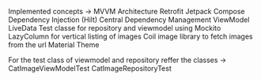 Implemented concepts ->
  MVVM Architecture
  Retrofit
  Jetpack Compose
  Dependency Injection (Hilt)
  Central Dependency Management
  ViewModel
  LiveData
  Test classe for repository and viewmodel using Mockito
  LazyColumn for vertical listing of images
  Coil image library to fetch images from the url
  Material Theme

For the test class of viewmodel and repository reffer the classes ->
  CatImageViewModelTest
  CatImageRepositoryTest
